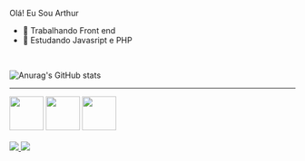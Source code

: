 Olá! Eu Sou Arthur
<br>
- 🔭 Trabalhando Front end
- 🌱 Estudando Javasript e PHP
 <br>

  ![Anurag's GitHub stats](https://github-readme-stats.vercel.app/api?username=arthuragomes&show_icons=true&theme=transparent)

<hr>
<div>
<img src="https://cdn.jsdelivr.net/gh/devicons/devicon@latest/icons/html5/html5-plain-wordmark.svg"/ style="width: 60px;">
<img src="https://cdn.jsdelivr.net/gh/devicons/devicon@latest/icons/css3/css3-plain-wordmark.svg" / style="width: 60px;">
<img src="https://cdn.jsdelivr.net/gh/devicons/devicon@latest/icons/javascript/javascript-plain.svg" / style="width: 60px;">
</div>
<br>
<div>
  <a href="https://www.linkedin.com/in/arthur-amorim-gomes-b20821261/"><img src="https://img.shields.io/badge/LinkedIn-0077B5?style=for-the-badge&logo=linkedin&logoColor=white"> </a>
  <a href="https://www.instagram.com/arthur.amorym/"><img src="https://img.shields.io/badge/Instagram-E4405F?style=for-the-badge&logo=instagram&logoColor=white"> </a>
</div>
          
  

